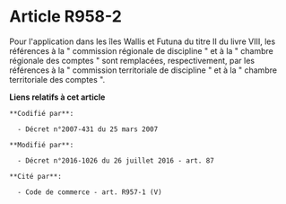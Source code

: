# Article R958-2

Pour l'application dans les îles Wallis et Futuna du titre II du livre VIII, les références à la " commission régionale de
discipline " et à la " chambre régionale des comptes " sont remplacées, respectivement, par les références à la " commission
territoriale de discipline " et à la " chambre territoriale des comptes ".

**Liens relatifs à cet article**

	**Codifié par**:

	  - Décret n°2007-431 du 25 mars 2007

	**Modifié par**:

	  - Décret n°2016-1026 du 26 juillet 2016 - art. 87

	**Cité par**:

	  - Code de commerce - art. R957-1 (V)
